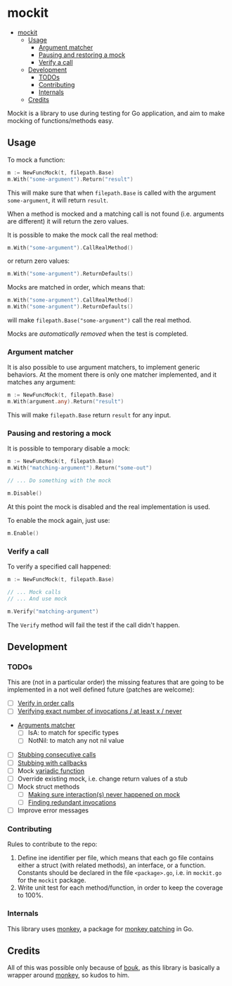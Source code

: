 # mockit

- [mockit](#mockit)
  - [Usage](#usage)
    - [Argument matcher](#argument-matcher)
    - [Pausing and restoring a mock](#pausing-and-restoring-a-mock)
    - [Verify a call](#verify-a-call)
  - [Development](#development)
    - [TODOs](#todos)
    - [Contributing](#contributing)
    - [Internals](#internals)
  - [Credits](#credits)

Mockit is a library to use during testing for Go application, and aim to make mocking of functions/methods easy.

## Usage

To mock a function:

```go
m := NewFuncMock(t, filepath.Base)
m.With("some-argument").Return("result")
```

This will make sure that when `filepath.Base` is called with the argument `some-argument`, it will return `result`.

When a method is mocked and a matching call is not found (i.e. arguments are different) it will return the zero values.

It is possible to make the mock call the real method:

```go
m.With("some-argument").CallRealMethod()
```

or return zero values:

```go
m.With("some-argument").ReturnDefaults()
```

Mocks are matched in order, which means that:

```go
m.With("some-argument").CallRealMethod()
m.With("some-argument").ReturnDefaults()
```

will make `filepath.Base("some-argument")` call the real method.

Mocks are *automatically removed* when the test is completed.

### Argument matcher

It is also possible to use argument matchers, to implement generic behaviors. At the moment there is only one matcher implemented, and it matches any argument:

```go
m := NewFuncMock(t, filepath.Base)
m.With(argument.any).Return("result")
```

This will make `filepath.Base` return `result` for any input.

### Pausing and restoring a mock

It is possible to temporary disable a mock:

```go
m := NewFuncMock(t, filepath.Base)
m.With("matching-argument").Return("some-out")

// ... Do something with the mock

m.Disable()
```

At this point the mock is disabled and the real implementation is used.

To enable the mock again, just use:

```go
m.Enable()
```

### Verify a call

To verify a specified call happened:

```go
m := NewFuncMock(t, filepath.Base)

// ... Mock calls
// ... And use mock

m.Verify("matching-argument")
```

The `Verify` method will fail the test if the call didn't happen.

## Development

### TODOs

This are (not in a particular order) the missing features that are going to be implemented in a not well defined future (patches are welcome):

- [ ] [Verify in order calls](https://site.mockito.org/javadoc/current/org/mockito/Mockito.html#in_order_verification)
- [ ] [Verifying exact number of invocations / at least x / never](https://site.mockito.org/javadoc/current/org/mockito/Mockito.html#at_least_verification)
- [Arguments matcher](https://site.mockito.org/javadoc/current/index.html?org/mockito/ArgumentMatcher.html)
  - [ ] IsA: to match for specific types
  - [ ] NotNil: to match any not nil value
- [ ] [Stubbing consecutive calls](https://site.mockito.org/javadoc/current/org/mockito/Mockito.html#stubbing_consecutive_calls)
- [ ] [Stubbing with callbacks](https://site.mockito.org/javadoc/current/org/mockito/Mockito.html#answer_stubs)
- [ ] Mock [variadic function](https://gobyexample.com/variadic-functions)
- [ ] Override existing mock, i.e. change return values of a stub
- [ ] Mock struct methods
  - [ ] [Making sure interaction(s) never happened on mock](https://site.mockito.org/javadoc/current/org/mockito/Mockito.html#never_verification)
  - [ ] [Finding redundant invocations](https://site.mockito.org/javadoc/current/org/mockito/Mockito.html#finding_redundant_invocations)
- [ ] Improve error messages

### Contributing

Rules to contribute to the repo:

1. Define ine identifier per file, which means that each go file contains either a struct (with related methods), an interface, or a function. Constants should be declared in the file `<package>.go`, i.e. in `mockit.go` for the `mockit` package.
2. Write unit test for each method/function, in order to keep the coverage to 100%.

### Internals

This library uses [monkey](https://github.com/bouk/monkey), a package for [monkey patching](https://en.wikipedia.org/wiki/Monkey_patch) in Go.

## Credits

All of this was possible only because of [bouk](https://github.com/bouk), as this library is basically a wrapper around [monkey](https://github.com/bouk/monkey), so kudos to him.
